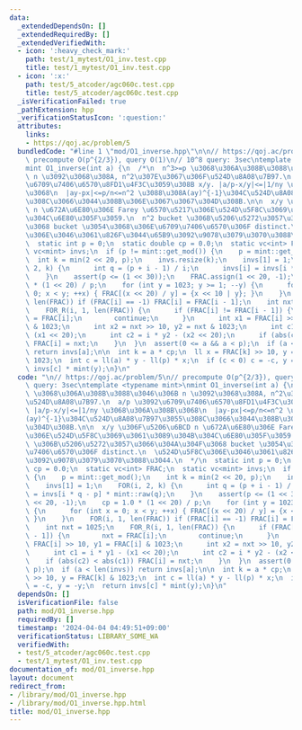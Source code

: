 ```yaml
---
data:
  _extendedDependsOn: []
  _extendedRequiredBy: []
  _extendedVerifiedWith:
  - icon: ':heavy_check_mark:'
    path: test/1_mytest/O1_inv.test.cpp
    title: test/1_mytest/O1_inv.test.cpp
  - icon: ':x:'
    path: test/5_atcoder/agc060c.test.cpp
    title: test/5_atcoder/agc060c.test.cpp
  _isVerificationFailed: true
  _pathExtension: hpp
  _verificationStatusIcon: ':question:'
  attributes:
    links:
    - https://qoj.ac/problem/5
  bundledCode: "#line 1 \"mod/O1_inverse.hpp\"\n\n// https://qoj.ac/problem/5\n//\
    \ precompute O(p^{2/3}), query O(1)\n// 10^8 query: 3sec\ntemplate <typename mint>\n\
    mint O1_inverse(int a) {\n  /*\n  n^3>=p \u3068\u306A\u308B\u3088\u3046\u306B\
    \ n \u3092\u3068\u308A, n^2\u307E\u3067\u306F\u524D\u8A08\u7B97.\n  a/p \u3092\
    \u6709\u7406\u6570\u8FD1\u4F3C\u3059\u308B x/y. |a/p-x/y|<=|1/ny \u3068\u306A\u308B\
    \u3068\n  |ay-px|<=p/n<=n^2 \u3088\u308A(ay)^{-1}\u304C\u524D\u8A08\u7B97\u3055\
    \u308C\u3066\u3044\u308B\u306E\u3067\u3067\u304D\u308B.\n\n  x/y \u306F\u5206\u6BCD\
    \ n \u672A\u6E80\u306E Farey \u6570\u5217\u306E\u524D\u5F8C\u3069\u3061\u3089\u304B\
    \u304C\u6E80\u305F\u3059.\n  n^2 bucket \u306B\u5206\u5272\u3057\u3066\u304A\u304F\
    \u3068 bucket \u3054\u3068\u306E\u6709\u7406\u6570\u306F distinct.\n  \u524D\u5F8C\
    \u306E\u3046\u3061\u826F\u3044\u65B9\u3092\u9078\u3079\u3070\u3088\u3044.\n  */\n\
    \  static int p = 0;\n  static double cp = 0.0;\n  static vc<int> FRAC;\n  static\
    \ vc<mint> invs;\n  if (p != mint::get_mod()) {\n    p = mint::get_mod();\n  \
    \  int k = min(2 << 20, p);\n    invs.resize(k);\n    invs[1] = 1;\n    FOR(i,\
    \ 2, k) {\n      int q = (p + i - 1) / i;\n      invs[i] = invs[i * q - p] * mint::raw(q);\n\
    \    }\n    assert(p <= (1 << 30));\n    FRAC.assign(1 << 20, -1);\n    cp = 1.0\
    \ * (1 << 20) / p;\n    for (int y = 1023; y >= 1; --y) {\n      for (int x =\
    \ 0; x < y; ++x) { FRAC[(x << 20) / y] = {x << 10 | y}; }\n    }\n    FOR(i, 1,\
    \ len(FRAC)) if (FRAC[i] == -1) FRAC[i] = FRAC[i - 1];\n    int nxt = 1025;\n\
    \    FOR_R(i, 1, len(FRAC)) {\n      if (FRAC[i] != FRAC[i - 1]) {\n        nxt\
    \ = FRAC[i];\n        continue;\n      }\n      int x1 = FRAC[i] >> 10, y1 = FRAC[i]\
    \ & 1023;\n      int x2 = nxt >> 10, y2 = nxt & 1023;\n      int c1 = i * y1 -\
    \ (x1 << 20);\n      int c2 = i * y2 - (x2 << 20);\n      if (abs(c2) < abs(c1))\
    \ FRAC[i] = nxt;\n    }\n  }\n  assert(0 <= a && a < p);\n  if (a < len(invs))\
    \ return invs[a];\n\n  int k = a * cp;\n  ll x = FRAC[k] >> 10, y = FRAC[k] &\
    \ 1023;\n  int c = ll(a) * y - ll(p) * x;\n  if (c < 0) c = -c, y = -y;\n  return\
    \ invs[c] * mint(y);\n}\n"
  code: "\n// https://qoj.ac/problem/5\n// precompute O(p^{2/3}), query O(1)\n// 10^8\
    \ query: 3sec\ntemplate <typename mint>\nmint O1_inverse(int a) {\n  /*\n  n^3>=p\
    \ \u3068\u306A\u308B\u3088\u3046\u306B n \u3092\u3068\u308A, n^2\u307E\u3067\u306F\
    \u524D\u8A08\u7B97.\n  a/p \u3092\u6709\u7406\u6570\u8FD1\u4F3C\u3059\u308B x/y.\
    \ |a/p-x/y|<=|1/ny \u3068\u306A\u308B\u3068\n  |ay-px|<=p/n<=n^2 \u3088\u308A\
    (ay)^{-1}\u304C\u524D\u8A08\u7B97\u3055\u308C\u3066\u3044\u308B\u306E\u3067\u3067\
    \u304D\u308B.\n\n  x/y \u306F\u5206\u6BCD n \u672A\u6E80\u306E Farey \u6570\u5217\
    \u306E\u524D\u5F8C\u3069\u3061\u3089\u304B\u304C\u6E80\u305F\u3059.\n  n^2 bucket\
    \ \u306B\u5206\u5272\u3057\u3066\u304A\u304F\u3068 bucket \u3054\u3068\u306E\u6709\
    \u7406\u6570\u306F distinct.\n  \u524D\u5F8C\u306E\u3046\u3061\u826F\u3044\u65B9\
    \u3092\u9078\u3079\u3070\u3088\u3044.\n  */\n  static int p = 0;\n  static double\
    \ cp = 0.0;\n  static vc<int> FRAC;\n  static vc<mint> invs;\n  if (p != mint::get_mod())\
    \ {\n    p = mint::get_mod();\n    int k = min(2 << 20, p);\n    invs.resize(k);\n\
    \    invs[1] = 1;\n    FOR(i, 2, k) {\n      int q = (p + i - 1) / i;\n      invs[i]\
    \ = invs[i * q - p] * mint::raw(q);\n    }\n    assert(p <= (1 << 30));\n    FRAC.assign(1\
    \ << 20, -1);\n    cp = 1.0 * (1 << 20) / p;\n    for (int y = 1023; y >= 1; --y)\
    \ {\n      for (int x = 0; x < y; ++x) { FRAC[(x << 20) / y] = {x << 10 | y};\
    \ }\n    }\n    FOR(i, 1, len(FRAC)) if (FRAC[i] == -1) FRAC[i] = FRAC[i - 1];\n\
    \    int nxt = 1025;\n    FOR_R(i, 1, len(FRAC)) {\n      if (FRAC[i] != FRAC[i\
    \ - 1]) {\n        nxt = FRAC[i];\n        continue;\n      }\n      int x1 =\
    \ FRAC[i] >> 10, y1 = FRAC[i] & 1023;\n      int x2 = nxt >> 10, y2 = nxt & 1023;\n\
    \      int c1 = i * y1 - (x1 << 20);\n      int c2 = i * y2 - (x2 << 20);\n  \
    \    if (abs(c2) < abs(c1)) FRAC[i] = nxt;\n    }\n  }\n  assert(0 <= a && a <\
    \ p);\n  if (a < len(invs)) return invs[a];\n\n  int k = a * cp;\n  ll x = FRAC[k]\
    \ >> 10, y = FRAC[k] & 1023;\n  int c = ll(a) * y - ll(p) * x;\n  if (c < 0) c\
    \ = -c, y = -y;\n  return invs[c] * mint(y);\n}\n"
  dependsOn: []
  isVerificationFile: false
  path: mod/O1_inverse.hpp
  requiredBy: []
  timestamp: '2024-04-04 04:49:51+09:00'
  verificationStatus: LIBRARY_SOME_WA
  verifiedWith:
  - test/5_atcoder/agc060c.test.cpp
  - test/1_mytest/O1_inv.test.cpp
documentation_of: mod/O1_inverse.hpp
layout: document
redirect_from:
- /library/mod/O1_inverse.hpp
- /library/mod/O1_inverse.hpp.html
title: mod/O1_inverse.hpp
---
```

